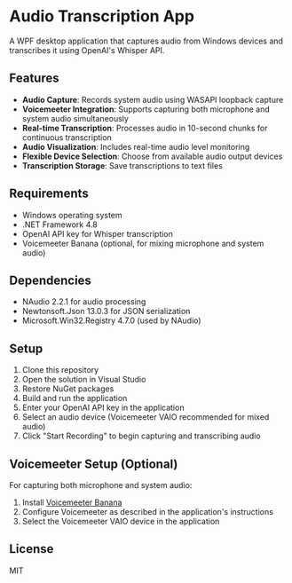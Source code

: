# Audio Transcription App

A WPF desktop application that captures audio from Windows devices and transcribes it using OpenAI's Whisper API.

## Features

- **Audio Capture**: Records system audio using WASAPI loopback capture
- **Voicemeeter Integration**: Supports capturing both microphone and system audio simultaneously
- **Real-time Transcription**: Processes audio in 10-second chunks for continuous transcription
- **Audio Visualization**: Includes real-time audio level monitoring
- **Flexible Device Selection**: Choose from available audio output devices
- **Transcription Storage**: Save transcriptions to text files

## Requirements

- Windows operating system
- .NET Framework 4.8
- OpenAI API key for Whisper transcription
- Voicemeeter Banana (optional, for mixing microphone and system audio)

## Dependencies

- NAudio 2.2.1 for audio processing
- Newtonsoft.Json 13.0.3 for JSON serialization
- Microsoft.Win32.Registry 4.7.0 (used by NAudio)

## Setup

1. Clone this repository
2. Open the solution in Visual Studio
3. Restore NuGet packages
4. Build and run the application
5. Enter your OpenAI API key in the application
6. Select an audio device (Voicemeeter VAIO recommended for mixed audio)
7. Click "Start Recording" to begin capturing and transcribing audio

## Voicemeeter Setup (Optional)

For capturing both microphone and system audio:

1. Install [Voicemeeter Banana](https://vb-audio.com/Voicemeeter/banana.htm)
2. Configure Voicemeeter as described in the application's instructions
3. Select the Voicemeeter VAIO device in the application

## License

MIT
